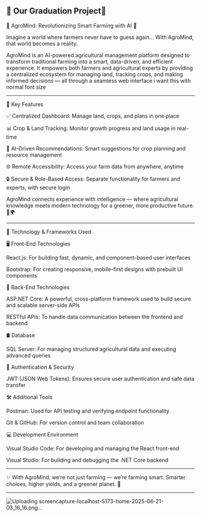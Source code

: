 
🚀 Our Graduation Project🚀 
--------------------------------
🚀 AgroMind: Revolutionizing Smart Farming with AI 🌾

Imagine a world where farmers never have to guess again...
With AgroMind, that world becomes a reality.

AgroMind is an AI-powered agricultural management platform designed to transform traditional farming into a smart, data-driven, and efficient experience. It empowers both farmers and agricultural experts by providing a centralized ecosystem for managing land, tracking crops, and making informed decisions — all through a seamless web interface
i want this with normal font size

---

🌟 Key Features

✅ Centralized Dashboard: Manage land, crops, and plans in one place

📊 Crop & Land Tracking: Monitor growth progress and land usage in real-time

🤖 AI-Driven Recommendations: Smart suggestions for crop planning and resource management

🌐 Remote Accessibility: Access your farm data from anywhere, anytime

🔒 Secure & Role-Based Access: Separate functionality for farmers and experts, with secure login

AgroMind connects experience with intelligence — where agricultural knowledge meets modern technology for a greener, more productive future. 🌱🌍

---

🧠 Technology & Frameworks Used

🖥️ Front-End Technologies

React.js: For building fast, dynamic, and component-based user interfaces

Bootstrap: For creating responsive, mobile-first designs with prebuilt UI components


🧩 Back-End Technologies

ASP.NET Core: A powerful, cross-platform framework used to build secure and scalable server-side APIs

RESTful APIs: To handle data communication between the frontend and backend


🛢️ Database

SQL Server: For managing structured agricultural data and executing advanced queries


🔐 Authentication & Security

JWT (JSON Web Tokens): Ensures secure user authentication and safe data transfer


🛠️ Additional Tools

Postman: Used for API testing and verifying endpoint functionality

Git & GitHub: For version control and team collaboration


💻 Development Environment

Visual Studio Code: For developing and managing the React front-end

Visual Studio: For building and debugging the .NET Core backend


---

✨ With AgroMind, we’re not just farming — we’re farming smart.
Smarter choices, higher yields, and a greener planet. 🌿


---
![Uploading screencapture-localhost-5173-home-2025-06-21-03_16_16.png…]()




